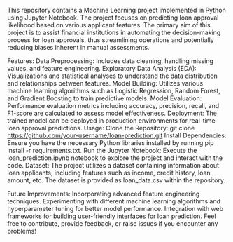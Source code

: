 This repository contains a Machine Learning project implemented in Python using Jupyter Notebook. The project focuses on predicting loan approval likelihood based on various applicant features. The primary aim of this project is to assist financial institutions in automating the decision-making process for loan approvals, thus streamlining operations and potentially reducing biases inherent in manual assessments.

Features:
Data Preprocessing: Includes data cleaning, handling missing values, and feature engineering.
Exploratory Data Analysis (EDA): Visualizations and statistical analyses to understand the data distribution and relationships between features.
Model Building: Utilizes various machine learning algorithms such as Logistic Regression, Random Forest, and Gradient Boosting to train predictive models.
Model Evaluation: Performance evaluation metrics including accuracy, precision, recall, and F1-score are calculated to assess model effectiveness.
Deployment: The trained model can be deployed in production environments for real-time loan approval predictions.
Usage:
Clone the Repository: git clone https://github.com/your-username/loan-prediction.git
Install Dependencies: Ensure you have the necessary Python libraries installed by running pip install -r requirements.txt.
Run the Jupyter Notebook: Execute the loan_prediction.ipynb notebook to explore the project and interact with the code.
Dataset:
The project utilizes a dataset containing information about loan applicants, including features such as income, credit history, loan amount, etc. The dataset is provided as loan_data.csv within the repository.

Future Improvements:
Incorporating advanced feature engineering techniques.
Experimenting with different machine learning algorithms and hyperparameter tuning for better model performance.
Integration with web frameworks for building user-friendly interfaces for loan prediction.
Feel free to contribute, provide feedback, or raise issues if you encounter any problems!

